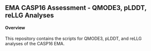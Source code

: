 ## EMA CASP16 Assessment - QMODE3, pLDDT, reLLG Analyses

#### Overview
This repository contains the scripts for QMODE3, pLDDT, and reLLG analyses of the CASP16 EMA.
